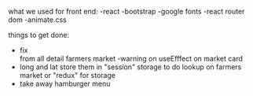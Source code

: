 what we used for front end:
-react
-bootstrap
-google fonts
-react router dom
-animate.css

things to get done:

- fix <br> from all detail farmers market
  -warning on useEfffect on market card
- long and lat store them in "session" storage to do lookup on farmers market or "redux" for storage
- take away hamburger menu
